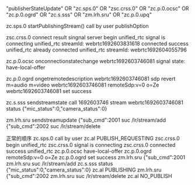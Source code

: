 
"publisherStateUpdate" OR "zc.sps.0" OR "zsc.crss.0" OR "zc.p.0.ocsc" OR "zc.p.0.ogrd" OR "zc.s.sss" OR "zm.lrh.sru" OR "zc.p.0.upq"

zc.sps.0            startPublishingStream()
    call by user
    publishOption

zsc.crss.0          connect result singnal server
    begin unified_rtc
    signal is connecting unified_rtc streamId: webrtc1692603831618
    connected success unified_rtc
    already connected unified_rtc streamId: webrtc1692604055796

zc.p.0.ocsc         onconnectionstatechange
    webrtc1692603746081 signal state: have-local-offer

zc.p.0.ogrd         ongetremotedescription
    webrtc1692603746081 sdp revert m=audio m=video
    webrtc1692603746081 remoteSdp:v=0 o=Ze
    webrtc1692603746081 set success

zc.s.sss	        sendstreamstate
    call 1692603746
    stream webrtc1692603746081 status {"mic_status":0,"camera_status":0}

zm.lrh.sru	        sendstreamupdate
    {"sub_cmd":2001
    suc /lr/stream/add
    {"sub_cmd":2002
    suc /lr/stream/delete

正常的顺序
    zc.sps.0        call by user
    zc.al           PUBLISH_REQUESTING
    zsc.crss.0      begin unified_rtc
    zsc.crss.0      signal is connecting
    zsc.crss.0      connected success unified_rtc
    zc.p.0.ocsc     have-local-offer
    zc.p.0.ogrd     remoteSdp:v=0 o=Ze
    zc.p.0.ogrd     set success
    zm.lrh.sru      {"sub_cmd":2001
    zm.lrh.sru      suc /lr/stream/add
    zc.s.sss        status {"mic_status":0,"camera_status":0}
    zc.al           PUBLISHING
    zm.lrh.sru      {"sub_cmd":2002
    zm.lrh.sru	    suc /lr/stream/delete
    zc.al           NO_PUBLISH
